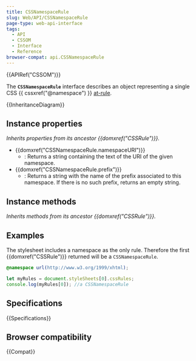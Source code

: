 ```yaml
---
title: CSSNamespaceRule
slug: Web/API/CSSNamespaceRule
page-type: web-api-interface
tags:
  - API
  - CSSOM
  - Interface
  - Reference
browser-compat: api.CSSNamespaceRule
---
```


{{APIRef("CSSOM")}}

The **`CSSNamespaceRule`** interface describes an object representing a single CSS {{ cssxref("@namespace") }} [at-rule](/en-US/docs/Web/CSS/At-rule).

{{InheritanceDiagram}}

## Instance properties

_Inherits properties from its ancestor {{domxref("CSSRule")}}._

- {{domxref("CSSNamespaceRule.namespaceURI")}}
  - : Returns a string containing the text of the URI of the given namespace.
- {{domxref("CSSNamespaceRule.prefix")}}
  - : Returns a string with the name of the prefix associated to this namespace. If there is no such prefix, returns an empty string.

## Instance methods

_Inherits methods from its ancestor {{domxref("CSSRule")}}._

## Examples

The stylesheet includes a namespace as the only rule. Therefore the first {{domxref("CSSRule")}} returned will be a `CSSNamespaceRule`.

```css
@namespace url(http://www.w3.org/1999/xhtml);
```

```js
let myRules = document.styleSheets[0].cssRules;
console.log(myRules[0]); //a CSSNamespaceRule
```

## Specifications

{{Specifications}}

## Browser compatibility

{{Compat}}
